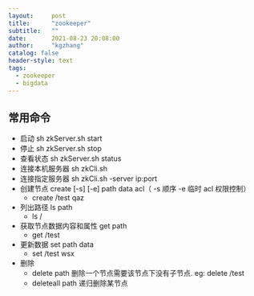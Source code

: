 ```yaml
---
layout:     post
title:      "zookeeper"
subtitle:   ""
date:       2021-08-23 20:08:00
author:     "kgzhang"
catalog: false
header-style: text
tags:
  - zookeeper
  - bigdata
---
```


## 常用命令
+ 启动 sh zkServer.sh start
+ 停止 sh zkServer.sh stop
+ 查看状态 sh zkServer.sh status 
+ 连接本机服务器 sh zkCli.sh
+ 连接指定服务器 sh zkCli.sh -server ip:port
+ 创建节点 create [-s] [-e] path data acl（ -s 顺序 -e 临时 acl 权限控制）
    + create /test qaz
+ 列出路径 ls path
    + ls /
+ 获取节点数据内容和属性 get path
    + get /test
+ 更新数据 set path data
    + set /test wsx
+ 删除
    + delete path 删除一个节点需要该节点下没有子节点. eg: delete /test
    + deleteall path 递归删除某节点